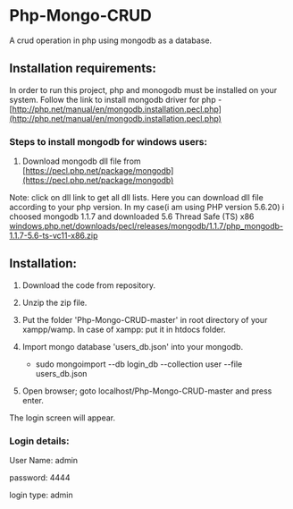 # Php-Mongo-CRUD
A crud operation in php using mongodb as a database.


Installation requirements:
-------------------------
In order to run this project, php and monogodb must be installed on your system. Follow the link to install mongodb driver for php - [http://php.net/manual/en/mongodb.installation.pecl.php](http://php.net/manual/en/mongodb.installation.pecl.php)

### Steps to install mongodb for windows users:
1. Download mongodb dll file from [https://pecl.php.net/package/mongodb](https://pecl.php.net/package/mongodb)

 Note: click on dll link to get all dll lists. Here you can download dll file according to your php version.
 In my case(i am using PHP version 5.6.20) i choosed mongodb 1.1.7 and downloaded 5.6 Thread Safe (TS) x86 [windows.php.net/downloads/pecl/releases/mongodb/1.1.7/php_mongodb-1.1.7-5.6-ts-vc11-x86.zip](windows.php.net/downloads/pecl/releases/mongodb/1.1.7/php_mongodb-1.1.7-5.6-ts-vc11-x86.zip)



Installation:
-------------
1. Download the code from repository. 

2. Unzip the zip file.

3. Put the folder 'Php-Mongo-CRUD-master' in root directory of your xampp/wamp. In case of xampp: put it in htdocs folder.

4. Import mongo database 'users_db.json' into your mongodb. 
   - sudo mongoimport --db login_db --collection user --file users_db.json
   
5. Open browser; goto localhost/Php-Mongo-CRUD-master and press enter.

The login screen will appear.

### Login details:
User Name: 	admin

password: 	4444

login type: admin
